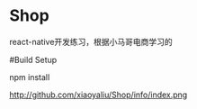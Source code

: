 # Shop
react-native开发练习，根据小马哥电商学习的

#Build Setup

npm install

http://github.com/xiaoyaliu/Shop/info/index.png

